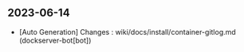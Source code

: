 
## 2023-06-14
 * [Auto Generation] Changes : wiki/docs/install/container-gitlog.md (dockserver-bot[bot])
